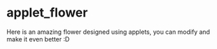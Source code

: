 applet_flower
=============

Here is an amazing flower designed using applets, you can modify and make it even better :D
